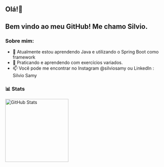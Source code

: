 ## Olá!👋
## Bem vindo ao meu GitHub! Me chamo Silvio.

### Sobre mim:

- 🌱 Atualmente estou aprendendo Java e utilizando o Spring Boot como framework
- 👯 Praticando e aprendendo com exercícios variados.
- 📫 Você pode me encontrar no Instagram @silviosamy ou LinkedIn : Silvio Samy
  
### 📊 Stats

<p>
  <img 
    align="left" 
    alt="GitHub Stats" 
    height="200" 
    style="padding-right: 10px;" 
    src="https://github-readme-stats.vercel.app/api?username=silviosamy&show_icons=true&theme=apprentice&include_all_commits=true&locale=pt-br" 
  />
</p>
